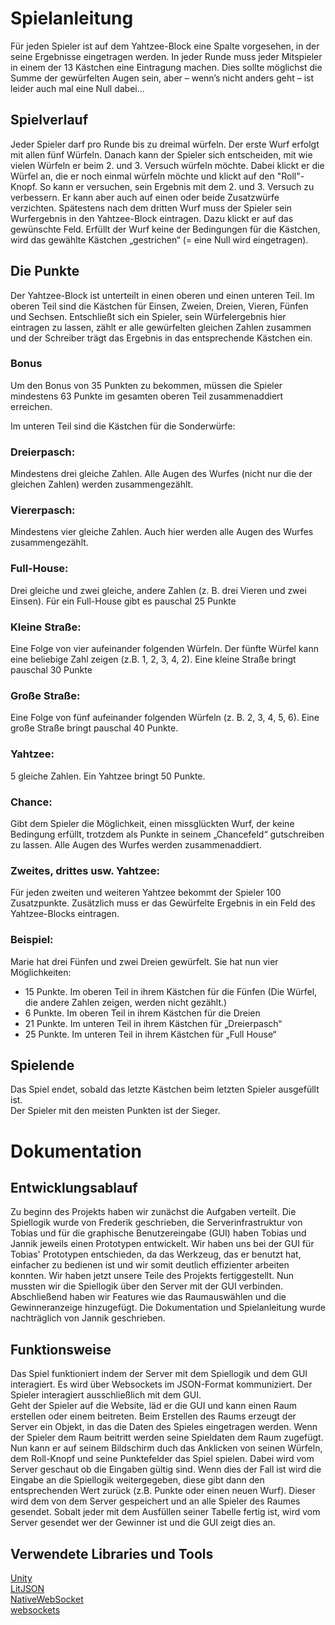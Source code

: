 

# Spielanleitung
Für jeden Spieler ist auf dem Yahtzee-Block eine
Spalte vorgesehen, in der seine Ergebnisse
eingetragen werden. In jeder Runde muss jeder
Mitspieler in einem der 13 Kästchen eine
Eintragung machen. Dies sollte möglichst die
Summe der gewürfelten Augen sein, aber –
wenn’s nicht anders geht – ist leider auch mal eine
Null dabei...



## Spielverlauf
Jeder Spieler darf pro Runde bis
zu dreimal würfeln. Der erste Wurf erfolgt mit
allen fünf Würfeln.
Danach kann der Spieler sich entscheiden, mit
wie vielen Würfeln er beim 2. und 3. Versuch
würfeln möchte. Dabei klickt er die Würfel an, die er
noch einmal würfeln möchte und klickt auf den "Roll"-Knopf. 
So kann er versuchen, sein Ergebnis mit dem 2. und 3.
Versuch zu verbessern. Er kann aber auch auf
einen oder beide Zusatzwürfe verzichten. Spätestens 
nach dem dritten Wurf muss der Spieler
sein Wurfergebnis in den Yahtzee-Block eintragen. 
Dazu klickt er auf das gewünschte Feld.
Erfüllt der Wurf keine der Bedingungen
für die Kästchen, wird das gewählte Kästchen
„gestrichen“ (= eine Null wird eingetragen).


## Die Punkte
Der Yahtzee-Block ist unterteilt in einen oberen
und einen unteren Teil. Im oberen Teil sind die
Kästchen für Einsen, Zweien, Dreien, Vieren,
Fünfen und Sechsen. Entschließt sich ein Spieler, 
sein Würfelergebnis hier eintragen zu lassen,
zählt er alle gewürfelten gleichen Zahlen zusammen 
und der Schreiber trägt das Ergebnis in das
entsprechende Kästchen ein.

### Bonus
Um den Bonus von 35 Punkten zu bekommen,
müssen die Spieler mindestens 63 Punkte im
gesamten oberen Teil zusammenaddiert erreichen.

Im unteren Teil sind die Kästchen für die
Sonderwürfe:

### Dreierpasch:
Mindestens drei gleiche Zahlen. Alle Augen
des Wurfes (nicht nur die der gleichen Zahlen) werden zusammengezählt.

### Viererpasch:
Mindestens vier gleiche Zahlen. Auch hier
werden alle Augen des Wurfes zusammengezählt.

### Full-House:
Drei gleiche und zwei gleiche, andere Zahlen
(z. B. drei Vieren und zwei Einsen). Für ein
Full-House gibt es pauschal 25 Punkte

### Kleine Straße:
Eine Folge von vier aufeinander folgenden
Würfeln. Der fünfte Würfel kann eine beliebige 
Zahl zeigen (z.B. 1, 2, 3, 4, 2). Eine kleine
Straße bringt pauschal 30 Punkte

### Große Straße:
Eine Folge von fünf aufeinander folgenden
Würfeln (z. B. 2, 3, 4, 5, 6). Eine große Straße
bringt pauschal 40 Punkte.

### Yahtzee:
5 gleiche Zahlen. Ein Yahtzee bringt 50 Punkte.

### Chance:
Gibt dem Spieler die Möglichkeit, einen missglückten Wurf, 
der keine Bedingung erfüllt,
trotzdem als Punkte in seinem „Chancefeld“
gutschreiben zu lassen. Alle Augen des
Wurfes werden zusammenaddiert.

### Zweites, drittes usw. Yahtzee:
Für jeden zweiten und weiteren Yahtzee bekommt
der Spieler 100 Zusatzpunkte. Zusätzlich muss er
das Gewürfelte Ergebnis in ein Feld des Yahtzee-Blocks eintragen. 


### Beispiel:
Marie hat drei Fünfen und zwei Dreien
gewürfelt. Sie hat nun vier Möglichkeiten:
<ul>
    <li> 15 Punkte. Im oberen Teil in ihrem Kästchen für die Fünfen (Die Würfel, die andere Zahlen zeigen, werden nicht gezählt.)
    <li> 6 Punkte. Im oberen Teil in ihrem Kästchen für die Dreien
    <li> 21 Punkte. Im unteren Teil in ihrem Kästchen für „Dreierpasch“
    <li> 25 Punkte. Im unteren Teil in ihrem Kästchen für „Full House“
</ul>

## Spielende
Das Spiel endet, sobald das letzte Kästchen
beim letzten Spieler ausgefüllt ist. 
<br> Der Spieler mit den meisten Punkten
ist der Sieger.

# Dokumentation

## Entwicklungsablauf
Zu beginn des Projekts haben wir zunächst die Aufgaben verteilt. Die Spiellogik wurde von Frederik geschrieben, die Serverinfrastruktur von Tobias und für die graphische Benutzereingabe (GUI) haben Tobias und Jannik jeweils einen Prototypen entwickelt. Wir haben uns bei der GUI für Tobias' Prototypen entschieden, da das Werkzeug, das er benutzt hat, einfacher zu bedienen ist und wir somit deutlich effizienter arbeiten konnten.
Wir haben jetzt unsere Teile des Projekts fertiggestellt. 
Nun mussten wir die Spiellogik über den Server mit der GUI verbinden.
Abschließend haben wir Features wie das Raumauswählen und die Gewinneranzeige hinzugefügt.
Die Dokumentation und Spielanleitung wurde nachträglich von Jannik geschrieben.

## Funktionsweise
Das Spiel funktioniert indem der Server mit dem Spiellogik und dem GUI interagiert.
Es wird über Websockets im JSON-Format kommuniziert.
Der Spieler interagiert ausschließlich mit dem GUI.
<br>Geht der Spieler auf die Website, läd er die GUI und kann einen Raum erstellen oder einem beitreten. Beim Erstellen des Raums erzeugt der Server ein Objekt, in das die Daten des Spieles eingetragen werden. Wenn der Spieler dem Raum beitritt werden seine Spieldaten dem Raum zugefügt. Nun kann er auf seinem Bildschirm duch das Anklicken von seinen Würfeln, dem Roll-Knopf und seine Punktefelder das Spiel spielen.
Dabei wird vom Server geschaut ob die Eingaben gültig sind. Wenn dies der Fall ist wird die Eingabe an die Spiellogik weitergegeben, diese gibt dann den entsprechenden Wert zurück (z.B. Punkte oder einen neuen Wurf). Dieser wird dem von dem Server gespeichert und an alle Spieler des Raumes gesendet.
Sobalt jeder mit dem Ausfüllen seiner Tabelle fertig ist, wird vom Server gesendet wer der Gewinner ist und die GUI zeigt dies an.

## Verwendete Libraries und Tools
[Unity](https://unity.com/)
<br>[LitJSON](https://litjson.net/)
<br>[NativeWebSocket](https://github.com/endel/NativeWebSocket)
<br>[websockets](https://pypi.org/project/websockets/)


